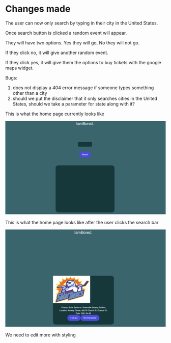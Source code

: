 # Changes made

The user can now only search by typing in their city in the United States.

Once search button is clicked a random event will appear. 

They will have two options. Yes they will go, No they will not go. 

If they click no, it will give another random event. 

If they click yes, it will give them the options to buy tickets with the google maps widget. 


Bugs:

1. does not display a 404 error message if someone types something other than a city 
2. should we put the disclaimer that it only searches cities in the United States, should we take a parameter for state along with it?

This is what the home page currently looks like 

<img src='https://github.com/ChristianFlows/IAMBORED/blob/add-ticketmasterapi/assets/images/iambored_home.png'>

This is what the home page looks like after the user clicks the search bar 

<img src='https://github.com/ChristianFlows/IAMBORED/blob/add-ticketmasterapi/assets/images/iambored_event.png'>


We need to edit more with styling
